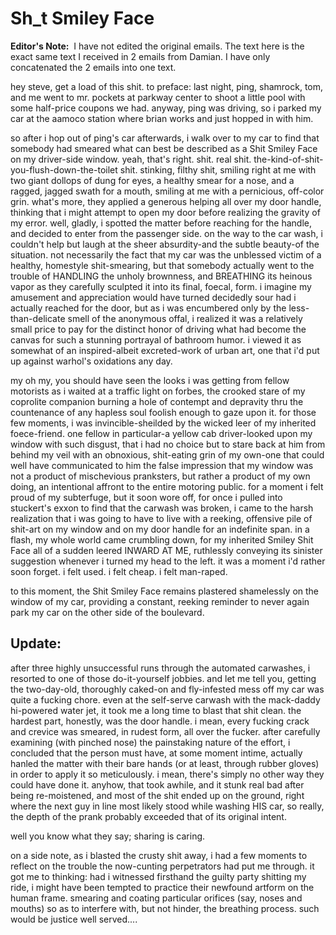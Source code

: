 # Sh_t Smiley Face

**Editor's Note:** 
I have not edited the original emails. The text here is the exact same text I received in 2 emails from Damian. I have only concatenated the 2 emails into one text.

hey steve, get a load of this shit. to preface: last night, ping, shamrock, tom, and me went to mr. pockets at parkway center to shoot a little pool with some half-price coupons we had. anyway, ping was driving, so i parked my car at the aamoco station where brian works and just hopped in with him.

so after i hop out of ping's car afterwards, i walk over to my car to find that somebody had smeared what can best be described as a Shit Smiley Face on my driver-side window. yeah, that's right. shit. real shit. the-kind-of-shit-you-flush-down-the-toilet shit. stinking, filthy shit, smiling right at me with two giant dollops of dung for eyes, a healthy smear for a nose, and a ragged, jagged swath for a mouth, smiling at me with a pernicious, off-color grin. what's more, they applied a generous helping all over my door handle, thinking that i might attempt to open my door before realizing the gravity of my error. well, gladly, i spotted the matter before reaching for the handle, and decided to enter from the passenger side. on the way to the car wash, i couldn't help but laugh at the sheer absurdity-and the subtle beauty-of the situation. not necessarily the fact that my car was the unblessed victim of a healthy, homestyle shit-smearing, but that somebody actually went to the trouble of HANDLING the unholy brownness, and BREATHING its heinous vapor as they carefully sculpted it into its final, foecal, form. i imagine my amusement and appreciation would have turned decidedly sour had i actually reached for the door, but as i was encumbered only by the less-than-delicate smell of the anonymous offal, i realized it was a relatively small price to pay for the distinct honor of driving what had become the canvas for such a stunning portrayal of bathroom humor. i viewed it as somewhat of an inspired-albeit excreted-work of urban art, one that i'd put up against warhol's oxidations any day.

my oh my, you should have seen the looks i was getting from fellow motorists as i waited at a traffic light on forbes, the crooked stare of my coprolite companion burning a hole of contempt and depravity thru the countenance of any hapless soul foolish enough to gaze upon it. for those few moments, i was invincible-sheilded by the wicked leer of my inherited foece-friend. one fellow in particular-a yellow cab driver-looked upon my window with such disgust, that i had no choice but to stare back at him from behind my veil with an obnoxious, shit-eating grin of my own-one that could well have communicated to him the false impression that my window was not a product of mischevious pranksters, but rather a product of my own doing, an intentional affront to the entire motoring public. for a moment i felt proud of my subterfuge, but it soon wore off, for once i pulled into stuckert's exxon to find that the carwash was broken, i came to the harsh realization that i was going to have to live with a reeking, offensive pile of shit-art on my window and on my door handle for an indefinite span. in a flash, my whole world came crumbling down, for my inherited Smiley Shit Face all of a sudden leered INWARD AT ME, ruthlessly conveying its sinister suggestion whenever i turned my head to the left. it was a moment i'd rather soon forget. i felt used. i felt cheap. i felt man-raped.

to this moment, the Shit Smiley Face remains plastered shamelessly on the window of my car, providing a constant, reeking reminder to never again park my car on the other side of the boulevard.

## **Update:**

after three highly unsuccessful runs through the automated carwashes, i resorted to one of those do-it-yourself jobbies. and let me tell you, getting the two-day-old, thoroughly caked-on and fly-infested mess off my car was quite a fucking chore. even at the self-serve carwash with the mack-daddy hi-powered water jet, it took me a long time to blast that shit clean. the hardest part, honestly, was the door handle. i mean, every fucking crack and crevice was smeared, in rudest form, all over the fucker. after carefully examining (with pinched nose) the painstaking nature of the effort, i concluded that the person must have, at some moment intime, actually hanled the matter with their bare hands (or at least, through rubber gloves) in order to apply it so meticulously. i mean, there's simply no other way they could have done it. anyhow, that took awhile, and it stunk real bad after being re-moistened, and most of the shit ended up on the ground, right where the next guy in line most likely stood while washing HIS car, so really, the depth of the prank probably exceeded that of its original intent.

well you know what they say; sharing is caring.

on a side note, as i blasted the crusty shit away, i had a few moments to reflect on the trouble the now-cunting perpetrators had put me through. it got me to thinking: had i witnessed firsthand the guilty party shitting my ride, i might have been tempted to practice their newfound artform on the human frame. smearing and coating particular orifices (say, noses and mouths) so as to interfere with, but not hinder, the breathing process. such would be justice well served....
